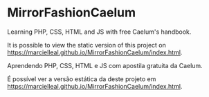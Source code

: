 # MirrorFashionCaelum

Learning PHP, CSS, HTML and JS with free Caelum's handbook.

It is possible to view the static version of this project on https://marcielleal.github.io/MirrorFashionCaelum/index.html.

Aprendendo PHP, CSS, HTML e JS com apostila gratuita da Caelum.

É possível ver a versão estática da deste projeto em https://marcielleal.github.io/MirrorFashionCaelum/index.html.
